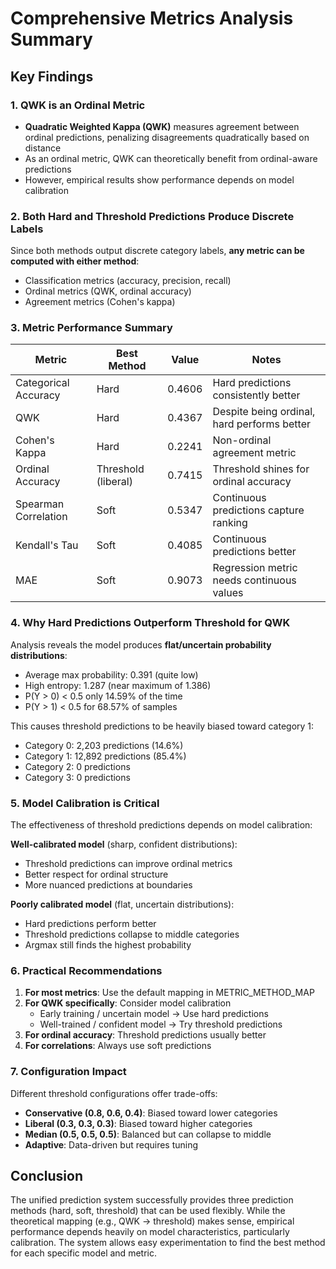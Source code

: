# Comprehensive Metrics Analysis Summary

## Key Findings

### 1. QWK is an Ordinal Metric
- **Quadratic Weighted Kappa (QWK)** measures agreement between ordinal predictions, penalizing disagreements quadratically based on distance
- As an ordinal metric, QWK can theoretically benefit from ordinal-aware predictions
- However, empirical results show performance depends on model calibration

### 2. Both Hard and Threshold Predictions Produce Discrete Labels
Since both methods output discrete category labels, **any metric can be computed with either method**:
- Classification metrics (accuracy, precision, recall)
- Ordinal metrics (QWK, ordinal accuracy)
- Agreement metrics (Cohen's kappa)

### 3. Metric Performance Summary

| Metric | Best Method | Value | Notes |
|--------|-------------|-------|-------|
| Categorical Accuracy | Hard | 0.4606 | Hard predictions consistently better |
| QWK | Hard | 0.4367 | Despite being ordinal, hard performs better |
| Cohen's Kappa | Hard | 0.2241 | Non-ordinal agreement metric |
| Ordinal Accuracy | Threshold (liberal) | 0.7415 | Threshold shines for ordinal accuracy |
| Spearman Correlation | Soft | 0.5347 | Continuous predictions capture ranking |
| Kendall's Tau | Soft | 0.4085 | Continuous predictions better |
| MAE | Soft | 0.9073 | Regression metric needs continuous values |

### 4. Why Hard Predictions Outperform Threshold for QWK

Analysis reveals the model produces **flat/uncertain probability distributions**:
- Average max probability: 0.391 (quite low)
- High entropy: 1.287 (near maximum of 1.386)
- P(Y > 0) < 0.5 only 14.59% of the time
- P(Y > 1) < 0.5 for 68.57% of samples

This causes threshold predictions to be heavily biased toward category 1:
- Category 0: 2,203 predictions (14.6%)
- Category 1: 12,892 predictions (85.4%)
- Category 2: 0 predictions
- Category 3: 0 predictions

### 5. Model Calibration is Critical

The effectiveness of threshold predictions depends on model calibration:

**Well-calibrated model** (sharp, confident distributions):
- Threshold predictions can improve ordinal metrics
- Better respect for ordinal structure
- More nuanced predictions at boundaries

**Poorly calibrated model** (flat, uncertain distributions):
- Hard predictions perform better
- Threshold predictions collapse to middle categories
- Argmax still finds the highest probability

### 6. Practical Recommendations

1. **For most metrics**: Use the default mapping in METRIC_METHOD_MAP
2. **For QWK specifically**: Consider model calibration
   - Early training / uncertain model → Use hard predictions
   - Well-trained / confident model → Try threshold predictions
3. **For ordinal accuracy**: Threshold predictions usually better
4. **For correlations**: Always use soft predictions

### 7. Configuration Impact

Different threshold configurations offer trade-offs:
- **Conservative (0.8, 0.6, 0.4)**: Biased toward lower categories
- **Liberal (0.3, 0.3, 0.3)**: Biased toward higher categories  
- **Median (0.5, 0.5, 0.5)**: Balanced but can collapse to middle
- **Adaptive**: Data-driven but requires tuning

## Conclusion

The unified prediction system successfully provides three prediction methods (hard, soft, threshold) that can be used flexibly. While the theoretical mapping (e.g., QWK → threshold) makes sense, empirical performance depends heavily on model characteristics, particularly calibration. The system allows easy experimentation to find the best method for each specific model and metric.